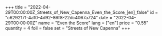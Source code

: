 +++
title = "2022-04-29T00:00:00Z_Streets_of_New_Capenna_Even_the_Score_[en]_false"
id = "c629217f-4a10-4d92-86f8-22dc4067a724"
date = "2022-04-29T00:00:00Z"
name = "Even the Score"
lang = ["en"]
price = "0.55"
quantity = 4
foil = false
set = "Streets of New Capenna"
+++
